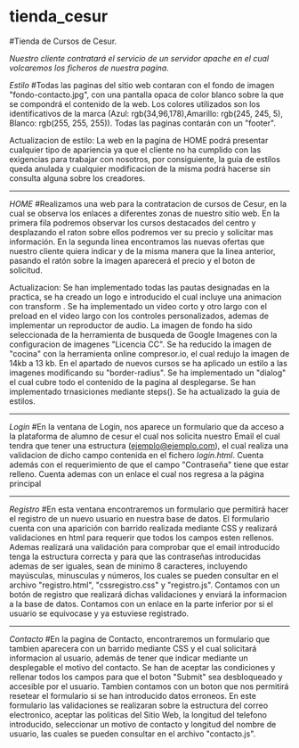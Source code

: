 # tienda_cesur
#Tienda de Cursos de Cesur.

*Nuestro cliente contratará el servicio de un servidor apache en el cual volcaremos los ficheros de nuestra pagina.*

*Estilo*
#Todas las paginas del sitio web contaran con el fondo de imagen "fondo-contacto.jpg", con una pantalla opaca de color blanco sobre la que se compondrá el contenido de la web.
Los colores utilizados son los identificativos de la marca (Azul: rgb(34,96,178),Amarillo: rgb(245, 245, 5), Blanco: rgb(255, 255, 255)).
Todas las paginas contarán con un "footer".

  Actualizacion de estilo:
    La web en la pagina de HOME podrá presentar cualquier tipo de apariencia ya que el cliente no ha cumplido con las exigencias para trabajar con nosotros, por consiguiente, la guia de estilos queda anulada y cualquier modificacion de la misma podrá hacerse sin consulta alguna sobre los creadores.

-----------------------------------------------------------------------------------------------------------------------------------------------------------------------------------
*HOME*
#Realizamos una web para la contratacion de cursos de Cesur, en la cual se observa los enlaces a diferentes zonas de nuestro sitio web. En la primera fila podremos observar los cursos destacados del centro y desplazando el raton sobre ellos podremos ver su precio y solicitar mas información.
En la segunda linea encontramos las nuevas ofertas que nuestro cliente quiera indicar y de la misma manera que la linea anterior, pasando el ratón sobre la imagen aparecerá el precio y el boton de solicitud.

  Actualizacion:
  Se han implementado todas las pautas designadas en la practica, se ha creado un logo e introducido el cual incluye una animacion con transform .
  Se ha implementado un video corto y otro largo con el preload en el video largo con los controles personalizados, ademas de implementar un reproductor de audio.
  La imagen de fondo ha sido seleccionada de la herramienta de busqueda de Google Imagenes con la configuracion de imagenes "Licencia CC".
  Se ha reducido la imagen de "cocina" con la herramienta online compresor.io, el cual redujo la imagen de 14kb a 13 kb.
  En el apartado de nuevos cursos se ha aplicado un estilo a las imagenes modificando su "border-radius".
  Se ha implementado un "dialog" el cual cubre todo el contenido de la pagina al desplegarse.
  Se han implementado trnasiciones mediante steps().
  Se ha actualizado la guia de estilos.
  
  

-----------------------------------------------------------------------------------------------------------------------------------------------------------------------------------
*Login*
#En la ventana de Login, nos aparece un formulario que da acceso a la plataforma de alumno de cesur el cual nos solicita nuestro Email el cual tendra que tener una estructura (ejemplo@ejemplo.com), el cual realiza una validacion de dicho campo contenida en el fichero *login.html*. Cuenta además con el requerimiento de que el campo "Contraseña" tiene que estar relleno. Cuenta ademas con un enlace el cual nos regresa a la página principal

-----------------------------------------------------------------------------------------------------------------------------------------------------------------------------------
*Registro*
#En esta ventana encontraremos un formulario que permitirá hacer el registro de un nuevo usuario en nuestra base de datos. El formulario cuenta con una aparición con barrido realizada mediante CSS y realizará validaciones en html para requerir que todos los campos esten rellenos. Ademas realizará una validación para comprobar que el email introducido tenga la estructura correcta y para que las contraseñas introducidas ademas de ser iguales, sean de minimo 8 caracteres, incluyendo mayúsculas, minusculas y números, los cuales se pueden consultar en el archivo "registro.html", "cssregistro.css" y "registro.js". Contamos con un botón de registro que realizará dichas validaciones y enviará la informacion a la base de datos. Contamos con un enlace en la parte inferior por si el usuario se equivocase y ya estuviese registrado.

-----------------------------------------------------------------------------------------------------------------------------------------------------------------------------------
*Contacto*
#En la pagina de Contacto, encontraremos un formulario que tambien aparecera con un barrido mediante CSS y el cual solicitará informacion al usuario, además de tener que indicar mediante un desplegable el motivo del contacto. Se han de aceptar las condiciones y rellenar todos los campos para que el boton "Submit" sea desbloqueado y accesible por el usuario. Tambien contamos con un boton que nos permitirá resetear el formulario si se han introducido datos erroneos. En este formulario las validaciones se realizaran sobre la estructura del correo electronico, aceptar las politicas del Sitio Web, la longitud del telefono introducido, seleccionar un motivo de contacto y longitud del nombre de usuario, las cuales se pueden consultar en el archivo "contacto.js".
